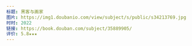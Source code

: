 ```yaml
---
标题: 黑客与画家
图片: https://img1.doubanio.com/view/subject/s/public/s34213769.jpg
时时: 2022
链接: https://book.douban.com/subject/35889905/
评价: 5.8★★★
---
```


